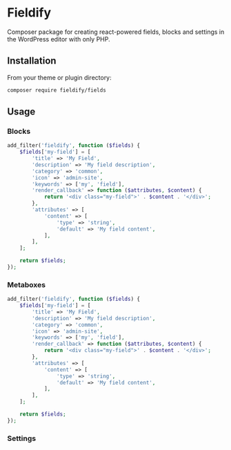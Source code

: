 # Fieldify

Composer package for creating react-powered fields, blocks and settings in the WordPress editor with only PHP.

## Installation

From your theme or plugin directory:

```bash
composer require fieldify/fields
```

## Usage

### Blocks

```php
add_filter('fieldify', function ($fields) {
	$fields['my-field'] = [
		'title' => 'My Field',
		'description' => 'My field description',
		'category' => 'common',
		'icon' => 'admin-site',
		'keywords' => ['my', 'field'],
		'render_callback' => function ($attributes, $content) {
			return '<div class="my-field">' . $content . '</div>';
		},
		'attributes' => [
			'content' => [
				'type' => 'string',
				'default' => 'My field content',
			],
		],
	];

	return $fields;
});
```

### Metaboxes

```php
add_filter('fieldify', function ($fields) {
	$fields['my-field'] = [
		'title' => 'My Field',
		'description' => 'My field description',
		'category' => 'common',
		'icon' => 'admin-site',
		'keywords' => ['my', 'field'],
		'render_callback' => function ($attributes, $content) {
			return '<div class="my-field">' . $content . '</div>';
		},
		'attributes' => [
			'content' => [
				'type' => 'string',
				'default' => 'My field content',
			],
		],
	];

	return $fields;
});
```

### Settings

```php

```
